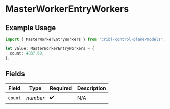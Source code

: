 # MasterWorkerEntryWorkers

## Example Usage

```typescript
import { MasterWorkerEntryWorkers } from "cribl-control-plane/models";

let value: MasterWorkerEntryWorkers = {
  count: 4837.69,
};
```

## Fields

| Field              | Type               | Required           | Description        |
| ------------------ | ------------------ | ------------------ | ------------------ |
| `count`            | *number*           | :heavy_check_mark: | N/A                |